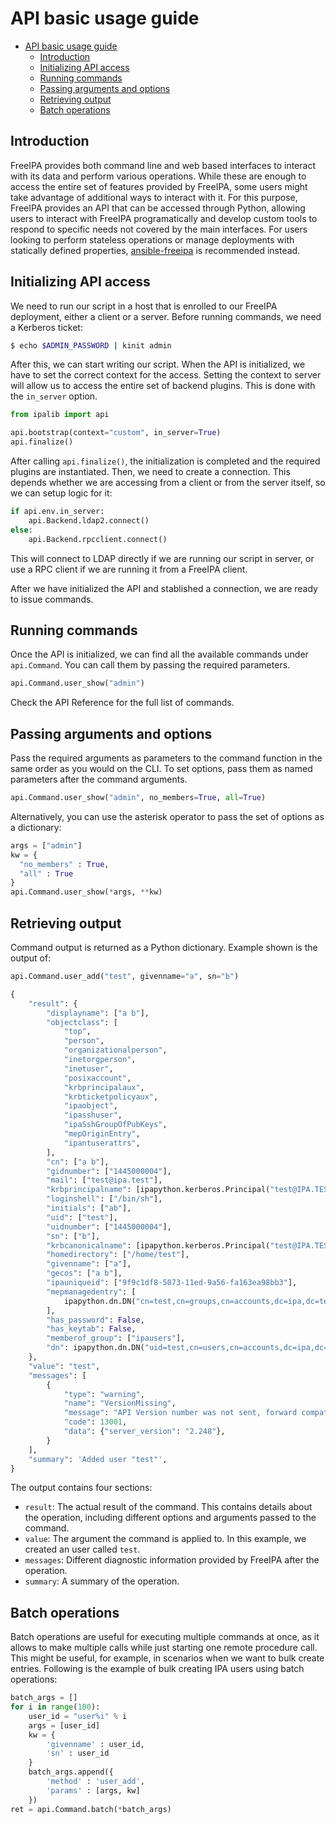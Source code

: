 # API basic usage guide

- [API basic usage guide](#api-basic-usage-guide)
  - [Introduction](#introduction)
  - [Initializing API access](#initializing-api-access)
  - [Running commands](#running-commands)
  - [Passing arguments and options](#passing-arguments-and-options)
  - [Retrieving output](#retrieving-output)
  - [Batch operations](#batch-operations)

## Introduction

FreeIPA provides both command line and web based interfaces to interact with its
data and perform various operations. While these are enough to access the entire
set of features provided by FreeIPA, some users might take advantage of
additional ways to interact with it. For this purpose, FreeIPA provides an API
that can be accessed through Python, allowing users to interact with FreeIPA
programatically and develop custom tools to respond to specific needs not 
covered by the main interfaces. For users looking to perform stateless
operations or manage deployments with statically defined properties,
[ansible-freeipa](https://github.com/freeipa/ansible-freeipa) is recommended instead.

## Initializing API access

We need to run our script in a host that is enrolled to our FreeIPA deployment,
either a client or a server. Before running commands, we need a Kerberos ticket:

```bash
$ echo $ADMIN_PASSWORD | kinit admin
```

After this, we can start writing our script. When the API is initialized, we
have to set the correct context for the access. Setting the context to server
will allow us to access the entire set of backend plugins. This is done with the
`in_server` option.

```python
from ipalib import api

api.bootstrap(context="custom", in_server=True)
api.finalize()
```

After calling `api.finalize()`, the initialization is completed and the required
plugins are instantiated. Then, we need to create a connection. This depends
whether we are accessing from a client or from the server itself, so we can
setup logic for it:

```python
if api.env.in_server:
    api.Backend.ldap2.connect()
else:
    api.Backend.rpcclient.connect()
```

This will connect to LDAP directly if we are running our script in server, or
use a RPC client if we are running it from a FreeIPA client.

After we have initialized the API and stablished a connection, we are ready to
issue commands.

## Running commands

Once the API is initialized, we can find all the available commands under
`api.Command`. You can call them by passing the required parameters.

```python
api.Command.user_show("admin")
```

Check the API Reference for the full list of commands.

## Passing arguments and options

Pass the required arguments as parameters to the command function in the same
order as you would on the CLI. To set options, pass them as named parameters
after the command arguments.

```python
api.Command.user_show("admin", no_members=True, all=True)
```

Alternatively, you can use the asterisk operator to pass the set of options as a
dictionary:

```python
args = ["admin"]
kw = {
  "no_members" : True,
  "all" : True
}
api.Command.user_show(*args, **kw)
```

## Retrieving output

Command output is returned as a Python dictionary. Example shown is the output
of:

```python
api.Command.user_add("test", givenname="a", sn="b")
```

```python
{
    "result": {
        "displayname": ["a b"],
        "objectclass": [
            "top",
            "person",
            "organizationalperson",
            "inetorgperson",
            "inetuser",
            "posixaccount",
            "krbprincipalaux",
            "krbticketpolicyaux",
            "ipaobject",
            "ipasshuser",
            "ipaSshGroupOfPubKeys",
            "mepOriginEntry",
            "ipantuserattrs",
        ],
        "cn": ["a b"],
        "gidnumber": ["1445000004"],
        "mail": ["test@ipa.test"],
        "krbprincipalname": [ipapython.kerberos.Principal("test@IPA.TEST")],
        "loginshell": ["/bin/sh"],
        "initials": ["ab"],
        "uid": ["test"],
        "uidnumber": ["1445000004"],
        "sn": ["b"],
        "krbcanonicalname": [ipapython.kerberos.Principal("test@IPA.TEST")],
        "homedirectory": ["/home/test"],
        "givenname": ["a"],
        "gecos": ["a b"],
        "ipauniqueid": ["9f9c1df8-5073-11ed-9a56-fa163ea98bb3"],
        "mepmanagedentry": [
            ipapython.dn.DN("cn=test,cn=groups,cn=accounts,dc=ipa,dc=test")
        ],
        "has_password": False,
        "has_keytab": False,
        "memberof_group": ["ipausers"],
        "dn": ipapython.dn.DN("uid=test,cn=users,cn=accounts,dc=ipa,dc=test"),
    },
    "value": "test",
    "messages": [
        {
            "type": "warning",
            "name": "VersionMissing",
            "message": "API Version number was not sent, forward compatibility not guaranteed. Assuming server's API version, 2.248",
            "code": 13001,
            "data": {"server_version": "2.248"},
        }
    ],
    "summary": 'Added user "test"',
}
```

The output contains four sections:

* `result`: The actual result of the command. This contains details about the
  operation, including different options and arguments passed to the command.
* `value`: The argument the command is applied to. In this example, we created an
  user called `test`.
* `messages`: Different diagnostic information provided by FreeIPA after the operation.
* `summary`: A summary of the operation.

## Batch operations

Batch operations are useful for executing multiple commands at once, as it
allows to make multiple calls while just starting one remote procedure call.
This might be useful, for example, in scenarios when we want to bulk create
entries. Following is the example of bulk creating IPA users using batch
operations:

```python
batch_args = []
for i in range(100):
    user_id = "user%i" % i
    args = [user_id]
    kw = {
        'givenname' : user_id,
        'sn' : user_id
    }
    batch_args.append({
        'method' : 'user_add',
        'params' : [args, kw]
    })
ret = api.Command.batch(*batch_args)
```